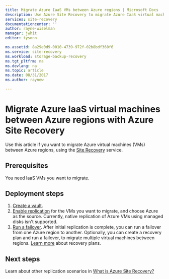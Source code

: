 ```yaml
---
title: Migrate Azure IaaS VMs between Azure regions | Microsoft Docs
description: Use Azure Site Recovery to migrate Azure IaaS virtual machines from one Azure region to another.
services: site-recovery
documentationcenter: ''
author: rayne-wiselman
manager: jwhit
editor: tysonn

ms.assetid: 8a29e0d9-0010-4739-972f-02b8bdf360f6
ms.service: site-recovery
ms.workload: storage-backup-recovery
ms.tgt_pltfrm: na
ms.devlang: na
ms.topic: article
ms.date: 08/31/2017
ms.author: raynew

---
```

# Migrate Azure IaaS virtual machines between Azure regions with Azure Site Recovery

Use this article if you want to migrate Azure virtual machines (VMs) between Azure regions, using the [Site Recovery](../site-recovery-overview.md) service.

## Prerequisites

You need IaaS VMs you want to migrate.

## Deployment steps

1. [Create a vault](azure-to-azure-tutorial-enable-replication.md#create-a-vault).
2. [Enable replication](azure-to-azure-tutorial-enable-replication.md#enable-replication) for the VMs you want to migrate, and choose Azure as the source. Currently, native replication of Azure VMs using managed disks isn't supported.
3. [Run a failover](../site-recovery-failover.md). After initial replication is complete, you can run a failover from one Azure region to another. Optionally, you can create a recovery plan and run a failover, to migrate multiple virtual machines between regions. [Learn more](../site-recovery-create-recovery-plans.md) about recovery plans.

## Next steps
Learn about other replication scenarios in [What is Azure Site Recovery?](../site-recovery-overview.md)
